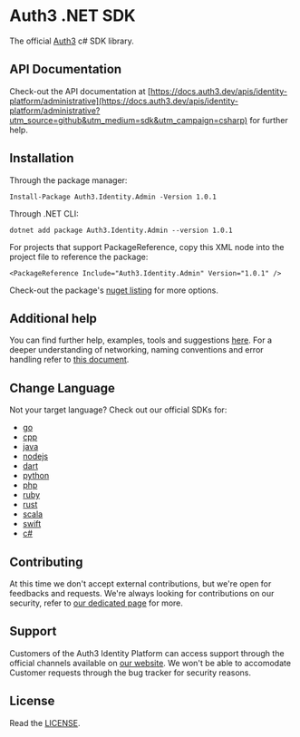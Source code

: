 # Auth3 .NET SDK

The official [Auth3](https://auth3.dev/?utm_source=github&utm_medium=sdk&utm_campaign=csharp) c# SDK library.

## API Documentation

Check-out the API documentation at [https://docs.auth3.dev/apis/identity-platform/administrative](https://docs.auth3.dev/apis/identity-platform/administrative?utm_source=github&utm_medium=sdk&utm_campaign=csharp) for further help.

## Installation

Through the package manager:

```
Install-Package Auth3.Identity.Admin -Version 1.0.1
```

Through .NET CLI:

```
dotnet add package Auth3.Identity.Admin --version 1.0.1
```

For projects that support PackageReference, copy this XML node into the project file to reference the package:

```
<PackageReference Include="Auth3.Identity.Admin" Version="1.0.1" />
```

Check-out the package's [nuget listing](https://www.nuget.org/packages/Auth3.Identity.Admin) for more options.

## Additional help

You can find further help, examples, tools and suggestions [here](https://grpc.io/docs/languages/csharp/). For a deeper understanding of networking, naming conventions and error handling refer to [this document](https://developers.google.com/protocol-buffers/docs/csharptutorial).

## Change Language

Not your target language? Check out our official SDKs for: 

  * [go](https://github.com/auth3-dev/go-sdk)
  * [cpp](https://github.com/auth3-dev/cpp-sdk)
  * [java](https://github.com/auth3-dev/java-sdk)
  * [nodejs](https://github.com/auth3-dev/nodejs-sdk)
  * [dart](https://github.com/auth3-dev/dart-sdk)
  * [python](https://github.com/auth3-dev/python-sdk)
  * [php](https://github.com/auth3-dev/php-sdk)
  * [ruby](https://github.com/auth3-dev/ruby-sdk)
  * [rust](https://github.com/auth3-dev/rust-sdk)
  * [scala](https://github.com/auth3-dev/scala-sdk)
  * [swift](https://github.com/auth3-dev/swift-sdk)
  * [c#](https://github.com/auth3-dev/csharp-sdk)

## Contributing

At this time we don't accept external contributions, but we're open for feedbacks and requests. We're always looking for contributions on our security, refer to [our dedicated page](https://auth3.dev/bounty-program?utm_source=github&utm_medium=sdk&utm_campaign=csharp) for more.

## Support

Customers of the Auth3 Identity Platform can access support through the official channels available on [our website](https://auth3.dev/?utm_source=github&utm_medium=sdk&utm_campaign=csharp). We won't be able to accomodate Customer requests through the bug tracker for security reasons. 

## License

Read the [LICENSE](https://github.com/auth3-dev/csharp-sdk/blob/main/LICENSE).
